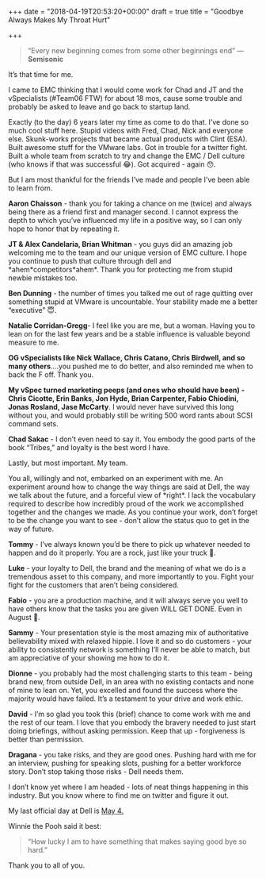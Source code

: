 +++
date = "2018-04-19T20:53:20+00:00"
draft = true
title = "Goodbye Always Makes My Throat Hurt"

+++
> “Every new beginning comes from some other beginnings end”  — **Semisonic**

It’s that time for me.

I came to EMC thinking that I would come work for Chad and JT and the vSpecialists (#Team06 FTW) for about 18 mos, cause some trouble and probably be asked to leave and go back to startup land.

Exactly (to the day) 6 years later my time as come to do that.  I’ve done so much cool stuff here.   Stupid videos with Fred, Chad, Nick and everyone else.  Skunk-works projects that became actual products with Clint (ESA).  Built awesome stuff for the VMware labs.  Got in trouble for a twitter fight.  Built a whole team from scratch to try and change the EMC / Dell culture (who knows if that was successful 😂).  Got acquired - again 😯.

But I am most thankful for the friends I’ve made and people I’ve been able to learn from.

**Aaron Chaisson** - thank you for taking a chance on me (twice) and always being there as a friend first and manager second.  I cannot express the depth to which you’ve influenced my life in a positive way, so I can only hope to honor that by repeating it.

**JT & Alex Candelaria, Brian Whitman** - you guys did an amazing job welcoming me to the team and our unique version of EMC culture.  I hope you continue to push that culture through dell and \*ahem\*competitors\*ahem\*.  Thank you for protecting me from stupid newbie mistakes too.

**Ben Dunning** - the number of times you talked me out of rage quitting over something stupid at VMware is uncountable.   Your stability made me a better “executive” 😇.

**Natalie Corridan-Gregg**- I feel like you are me, but a woman.  Having you to lean on for the last few years and be a stable influence is valuable beyond measure to me.

**OG vSpecialists like Nick Wallace, Chris Catano, Chris Birdwell, and so many others**....you pushed me to do better, and also reminded me when to back the F off.  Thank you.

**My vSpec turned marketing peeps (and ones who should have been) - Chris Cicotte, Erin Banks, Jon Hyde, Brian Carpenter, Fabio Chiodini, Jonas Rosland, Jase McCarty**.  I would never have survived this long without you, and would probably still be writing 500 word rants about SCSI command sets.

**Chad Sakac** - I don’t even need to say it. You embody the good parts of the book “Tribes,” and loyalty is the best word I have.

Lastly, but most important.  My team.

You all, willingly and not, embarked on an experiment with me.  An experiment around how to change the way things are said at Dell, the way we talk about the future, and a forceful view of \*right\*.  I lack the vocabulary required to describe how incredibly proud of the work we accomplished together and the changes we made.  As you continue your work, don’t forget to be the change you want to see - don’t allow the status quo to get in the way of future.

**Tommy** - I’ve always known you’d be there to pick up whatever needed to happen and do it properly.  You are a rock, just like your truck 🤣.

**Luke** - your loyalty to Dell, the brand and the meaning of what we do is a tremendous asset to this company, and more importantly to you.  Fight your fight for the customers that aren’t being considered.

**Fabio** - you are a production machine, and it will always serve you well to have others know that the tasks you are given WILL GET DONE.  Even in August 😤.

**Sammy** - Your presentation style is the most amazing mix of authoritative believability mixed with relaxed hippie.  I love it and so do customers - your ability to consistently network is something I’ll never be able to match, but am appreciative of your showing me how to do it.

**Dionne** - you probably had the most challenging starts to this team - being brand new, from outside Dell, in an area with no existing contacts and none of mine to lean on. Yet, you excelled and found the success where the majority would have failed.  It’s a testament to your drive and work ethic.

**David** - I’m so glad you took this (brief) chance to come work with me and the rest of our team.  I love that you embody the bravery needed to just start doing briefings, without asking permission.  Keep that up - forgiveness is better than permission.

**Dragana**  - you take risks, and they are good ones.  Pushing hard with me for an interview, pushing for speaking slots, pushing for a better workforce story.   Don’t stop taking those risks - Dell needs them.

I don’t know yet where I am headed - lots of neat things happening in this industry.   But you know where to find me on twitter and figure it out.

My last official day at Dell is [May 4.](x-apple-data-detectors://5)  


Winnie the Pooh said it best:

> “How lucky I am to have something that makes saying good bye so hard.”

Thank you to all of you.